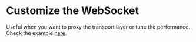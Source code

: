 # Customize the WebSocket

Useful when you want to proxy the transport layer or tune the performance. Check the example [here](https://github.com/go-rod/rod/blob/master/lib/examples/custom-websocket/main.go).
